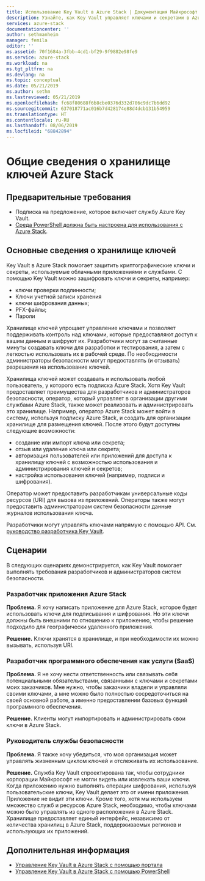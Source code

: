 ```yaml
---
title: Использование Key Vault в Azure Stack | Документация Майкрософт
description: Узнайте, как Key Vault управляет ключами и секретами в Azure Stack.
services: azure-stack
documentationcenter: ''
author: sethmanheim
manager: femila
editor: ''
ms.assetid: 70f1684a-3fbb-4cd1-bf29-9f9882e98fe9
ms.service: azure-stack
ms.workload: na
ms.tgt_pltfrm: na
ms.devlang: na
ms.topic: conceptual
ms.date: 05/21/2019
ms.author: sethm
ms.lastreviewed: 05/21/2019
ms.openlocfilehash: fc68f80688f6b8cbe0376d332d706c9dc7b6dd92
ms.sourcegitcommit: 637018771ac016b7d428174e88d4dcb131b54959
ms.translationtype: HT
ms.contentlocale: ru-RU
ms.lasthandoff: 08/06/2019
ms.locfileid: "68842894"
---
```

# <a name="introduction-to-key-vault-in-azure-stack"></a>Общие сведения о хранилище ключей Azure Stack

## <a name="prerequisites"></a>Предварительные требования

* Подписка на предложение, которое включает службу Azure Key Vault.  
* [Среда PowerShell должна быть настроена для использования с Azure Stack](azure-stack-powershell-configure-user.md).

## <a name="key-vault-basics"></a>Основные сведения о хранилище ключей

Key Vault в Azure Stack помогает защитить криптографические ключи и секреты, используемые облачными приложениями и службами. С помощью Key Vault можно зашифровать ключи и секреты, например:

* ключи проверки подлинности;
* Ключи учетной записи хранения
* ключи шифрования данных;
* PFX-файлы;
* Пароли

Хранилище ключей упрощает управление ключами и позволяет поддерживать контроль над ключами, которые предоставляют доступ к вашим данным и шифруют их. Разработчики могут за считанные минуты создавать ключи для разработки и тестирования, а затем с легкостью использовать их в рабочей среде. По необходимости администраторы безопасности могут предоставлять (и отзывать) разрешения на использование ключей.

Хранилища ключей может создавать и использовать любой пользователь, у которого есть подписка Azure Stack. Хотя Key Vault предоставляет преимущества для разработчиков и администраторов безопасности, оператор, который управляет в организации другими службами Azure Stack, также может реализовать и администрировать это хранилище. Например, оператор Azure Stack может войти в систему, используя подписку Azure Stack, и создать для организации хранилище для размещения ключей. После этого будут доступны следующие возможности:

* создание или импорт ключа или секрета;
* отзыв или удаление ключа или секрета;
* авторизация пользователей или приложений для доступа к хранилищу ключей с возможностью использования и администрирования ключей и секретов;
* настройка использования ключей (например, подписи и шифрования).

Оператор может предоставить разработчикам универсальные коды ресурсов (URI) для вызова из приложений. Операторы также могут предоставить администраторам систем безопасности данные журналов использования ключа.

Разработчики могут управлять ключами напрямую с помощью API. См. [руководство разработчика Key Vault](/azure/key-vault/key-vault-developers-guide).

## <a name="scenarios"></a>Сценарии

В следующих сценариях демонстрируется, как Key Vault помогает выполнять требования разработчиков и администраторов систем безопасности.

### <a name="developer-for-an-azure-stack-app"></a>Разработчик приложения Azure Stack

**Проблема.** Я хочу написать приложение для Azure Stack, которое будет использовать ключи для подписывания и шифрования. Но эти ключи должны быть внешними по отношению к приложению, чтобы решение подходило для географически удаленного приложения.

**Решение.** Ключи хранятся в хранилище, и при необходимости их можно вызывать, используя URI.

### <a name="developer-for-software-as-a-service-saas"></a>Разработчик программного обеспечения как услуги (SaaS)

**Проблема.** Я не хочу нести ответственность или связывать себя потенциальными обязательствами, связанными с ключами и секретами моих заказчиков. Мне нужно, чтобы заказчики владели и управляли своими ключами, а мне можно было полностью сосредоточиться на своей основной работе, а именно предоставлении базовых функций программного обеспечения.

**Решение.** Клиенты могут импортировать и администрировать свои ключи в Azure Stack.

### <a name="chief-security-officer-cso"></a>Руководитель службы безопасности

**Проблема.** Я также хочу убедиться, что моя организация может управлять жизненным циклом ключей и отслеживать их использование.

**Решение.** Служба Key Vault спроектирована так, чтобы сотрудники корпорации Майкрософт не могли видеть или извлекать ваши ключи. Когда приложению нужно выполнять операции шифрования, используя пользовательские ключи, Key Vault делает это от имени приложения. Приложение не видит эти ключи. Кроме того, хотя мы используем множество служб и ресурсов Azure Stack, необходимо, чтобы ключами можно было управлять из одного расположения в Azure Stack. Хранилище предоставляет единый интерфейс, независимо от количества хранилищ в Azure Stack, поддерживаемых регионов и использующих их приложений.

## <a name="next-steps"></a>Дополнительная информация

* [Управление Key Vault в Azure Stack с помощью портала](azure-stack-key-vault-manage-portal.md)  
* [Управление Key Vault в Azure Stack с помощью PowerShell](azure-stack-key-vault-manage-powershell.md)
